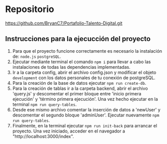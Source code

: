 # Repositorio
https://github.com/BryanC7/Portafolio-Talento-Digital.git
## Instrucciones para la ejecucción del proyecto  
1. Para que el proyecto funcione correctamente es necesario la instalación de: ```node.js``` ```postgreSQL```.
2. Ejecutar mediante terminal el comando ```npm i``` para llevar a cabo las instalaciones de todas las dependencias implementadas.
3. Ir a la carpeta config, abrir el archivo config.json y modificar el objeto ```development``` con los datos personales de tu conexión de postgreSQL.
4. Para la creación de la base de datos ejecutar ```npm run create-db```.
5. Para la creación de tablas ir a la carpeta backend, abrir el archivo 'query.js' y descomentar el primer bloque entre 'inicio primera ejecución' y 'término primera ejecución'. Una vez hecho ejecutar en la terminal ```npm run query-tables```.
6. Desde ese mismo archivo comentar la inserción de datos a 'newUser' y descomentar el segundo bloque 'adminUser'. Ejecutar nuevamente ```npm run query-tables```.
7. Finalmente, en la terminal ejecutar ```npm run init-back``` para arrancar el proyecto. Una vez iniciado, acceder en el navegador a "http://localhost:3000/index".